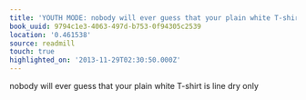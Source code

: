 ```yaml
---
title: 'YOUTH MODE: nobody will ever guess that your plain white T-shirt is line…'
book_uuid: 9794c1e3-4063-497d-b753-0f94305c2539
location: '0.461538'
source: readmill
touch: true
highlighted_on: '2013-11-29T02:30:50.000Z'
---
```


nobody will ever guess that your plain white T-shirt is line dry only